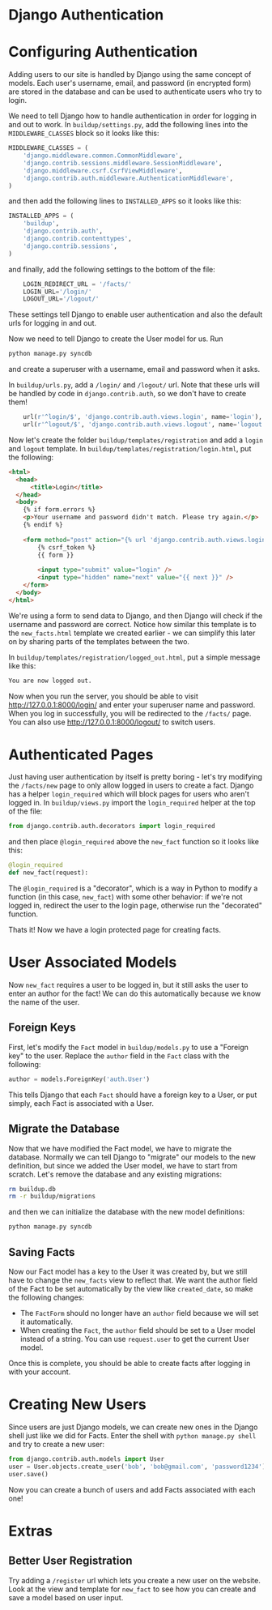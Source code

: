 Django Authentication
=====================

# Configuring Authentication
Adding users to our site is handled by Django using the same concept of models.
Each user's username, email, and password (in encrypted form) are stored in the
database and can be used to authenticate users who try to login. 

We need to tell Django how to handle authentication in order for logging in
and out to work. In `buildup/settings.py`, add the following lines into the
`MIDDLEWARE_CLASSES` block so it looks like this:
```python
MIDDLEWARE_CLASSES = (
    'django.middleware.common.CommonMiddleware',
    'django.contrib.sessions.middleware.SessionMiddleware',
    'django.middleware.csrf.CsrfViewMiddleware',
    'django.contrib.auth.middleware.AuthenticationMiddleware',
)
```
and then add the following lines to `INSTALLED_APPS` so it looks like this:
```python
INSTALLED_APPS = (
    'buildup',
    'django.contrib.auth',
    'django.contrib.contenttypes',
    'django.contrib.sessions',
)
```
and finally, add the following settings to the bottom of the file:
```python
    LOGIN_REDIRECT_URL = '/facts/'
    LOGIN_URL='/login/'
    LOGOUT_URL='/logout/'
```
These settings tell Django to enable user authentication and also the default urls
for logging in and out.

Now we need to tell Django to create the User model for us. Run
```bash
python manage.py syncdb
```
and create a superuser with a username, email and password when it asks.

In `buildup/urls.py`, add a `/login/` and `/logout/` url. Note that these urls
will be handled by code in `django.contrib.auth`, so we don't have to create them!
```python
    url(r'^login/$', 'django.contrib.auth.views.login', name='login'),
    url(r'^logout/$', 'django.contrib.auth.views.logout', name='logout'),
```

Now let's create the folder `buildup/templates/registration` and add a `login`
and `logout` template. In `buildup/templates/registration/login.html`, put the following:
```html
<html>
  <head>
      <title>Login</title>
  </head>
  <body>
    {% if form.errors %}
    <p>Your username and password didn't match. Please try again.</p>
    {% endif %}
    
    <form method="post" action="{% url 'django.contrib.auth.views.login' %}">
        {% csrf_token %}
        {{ form }}
    
        <input type="submit" value="login" />
        <input type="hidden" name="next" value="{{ next }}" />
    </form>
  </body>
</html>
```
We're using a form to send data to Django, and then Django will check if the username
and password are correct. Notice how similar this template is to the `new_facts.html`
template we created earlier - we can simplify this later on by sharing parts of the
templates between the two.

In `buildup/templates/registration/logged_out.html`, put a simple message like this:
```html
You are now logged out.
```

Now when you run the server, you should be able to visit http://127.0.0.1:8000/login/
and enter your superuser name and password. When you log in successfully, you will be redirected
to the `/facts/` page. You can also use http://127.0.0.1:8000/logout/ to switch users.

# Authenticated Pages
Just having user authentication by itself is pretty boring - let's try modifying
the `/facts/new` page to only allow logged in users to create a fact. Django has
a helper `login_required` which will block pages for users who aren't logged in.
In `buildup/views.py` import the `login_required` helper at the top of the file:
```python
from django.contrib.auth.decorators import login_required
```
and then place `@login_required` above the `new_fact` function so it looks like
this:
```python
@login_required
def new_fact(request):
```
The `@login_required` is a "decorator", which is a way in Python to modify a function
(in this case, `new_fact`) with some other behavior: if we're not logged in, redirect
the user to the login page, otherwise run the "decorated" function.

Thats it! Now we have a login protected page for creating facts. 

# User Associated Models
Now `new_fact` requires a user to be logged in, but it still asks the user to
enter an author for the fact! We can do this automatically because we know the name
of the user. 

## Foreign Keys
First, let's modify the `Fact` model in `buildup/models.py` to use a "Foreign key"
to the user. Replace the `author` field in the `Fact` class with the following:
```python
author = models.ForeignKey('auth.User')
```
This tells Django that each `Fact` should have a foreign key to a User, or put simply,
each Fact is associated with a User.

## Migrate the Database
Now that we have modified the Fact model, we have to migrate the database. Normally
we can tell Django to "migrate" our models to the new definition, but since we
added the User model, we have to start from scratch. Let's remove the database
and any existing migrations:
```bash
rm buildup.db
rm -r buildup/migrations
```
and then we can initialize the database with the new model definitions:
```bash
python manage.py syncdb
```

## Saving Facts
Now our Fact model has a key to the User it was created by, but we still have to
change the `new_facts` view to reflect that. We want the author field of the Fact
to be set automatically by the view like `created_date`, so make the following changes:
 * The `FactForm` should no longer have an `author` field because we will set it automatically.
 * When creating the `Fact`, the `author` field should be set to a User model instead of a string. You can use `request.user` to get the current User model.

Once this is complete, you should be able to create facts after logging in with your account.

# Creating New Users
Since users are just Django models, we can create new ones in the Django shell
just like we did for Facts. Enter the shell with `python manage.py shell`
and try to create a new user:
```python
from django.contrib.auth.models import User
user = User.objects.create_user('bob', 'bob@gmail.com', 'password1234')
user.save()
```
Now you can create a bunch of users and add Facts associated with each one!

# Extras
## Better User Registration
Try adding a `/register` url which lets you create a new user on the website. Look
at the view and template for `new_fact` to see how you can create and save a model
based on user input.
